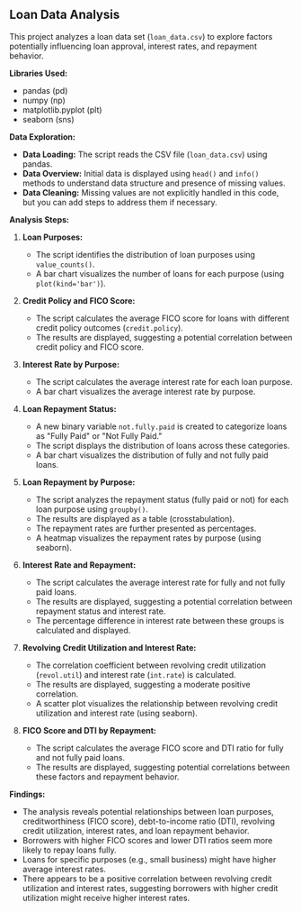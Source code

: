 ## Loan Data Analysis

This project analyzes a loan data set (`loan_data.csv`) to explore factors potentially influencing loan approval, interest rates, and repayment behavior. 

**Libraries Used:**

* pandas (pd)
* numpy (np)
* matplotlib.pyplot (plt)
* seaborn (sns)

**Data Exploration:**

* **Data Loading:** The script reads the CSV file (`loan_data.csv`) using pandas.
* **Data Overview:** Initial data is displayed using `head()` and `info()` methods to understand data structure and presence of missing values.
* **Data Cleaning:** Missing values are not explicitly handled in this code, but you can add steps to address them if necessary.

**Analysis Steps:**

1. **Loan Purposes:**
    * The script identifies the distribution of loan purposes using `value_counts()`.
    * A bar chart visualizes the number of loans for each purpose (using `plot(kind='bar')`).

2. **Credit Policy and FICO Score:**
    * The script calculates the average FICO score for loans with different credit policy outcomes (`credit.policy`).
    * The results are displayed, suggesting a potential correlation between credit policy and FICO score.

3. **Interest Rate by Purpose:**
    * The script calculates the average interest rate for each loan purpose.
    * A bar chart visualizes the average interest rate by purpose.

4. **Loan Repayment Status:**
    * A new binary variable `not.fully.paid` is created to categorize loans as "Fully Paid" or "Not Fully Paid."
    * The script displays the distribution of loans across these categories.
    * A bar chart visualizes the distribution of fully and not fully paid loans.

5. **Loan Repayment by Purpose:**
    * The script analyzes the repayment status (fully paid or not) for each loan purpose using `groupby()`.
    * The results are displayed as a table (crosstabulation).
    * The repayment rates are further presented as percentages.
    * A heatmap visualizes the repayment rates by purpose (using seaborn).

6. **Interest Rate and Repayment:**
    * The script calculates the average interest rate for fully and not fully paid loans.
    * The results are displayed, suggesting a potential correlation between repayment status and interest rate.
    * The percentage difference in interest rate between these groups is calculated and displayed.

7. **Revolving Credit Utilization and Interest Rate:**
    * The correlation coefficient between revolving credit utilization (`revol.util`) and interest rate (`int.rate`) is calculated.
    * The results are displayed, suggesting a moderate positive correlation.
    * A scatter plot visualizes the relationship between revolving credit utilization and interest rate (using seaborn).

8. **FICO Score and DTI by Repayment:**
    * The script calculates the average FICO score and DTI ratio for fully and not fully paid loans.
    * The results are displayed, suggesting potential correlations between these factors and repayment behavior.

**Findings:**

* The analysis reveals potential relationships between loan purposes, creditworthiness (FICO score), debt-to-income ratio (DTI), revolving credit utilization, interest rates, and loan repayment behavior.
* Borrowers with higher FICO scores and lower DTI ratios seem more likely to repay loans fully.
* Loans for specific purposes (e.g., small business) might have higher average interest rates.
* There appears to be a positive correlation between revolving credit utilization and interest rates, suggesting borrowers with higher credit utilization might receive higher interest rates.

